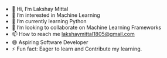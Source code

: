 - 👋 Hi, I’m Lakshay Mittal
- 👀 I’m interested in Machine Learning
- 🌱 I’m currently learning Python
- 💞️ I’m looking to collaborate on Machine Learning Frameworks
- 📫 How to reach me lakshaymittal1805@gmail.com
- 😄 Aspiring Software Developer
- ⚡ Fun fact: Eager to learn and Contribute my learning.

<!---
lak18/lak18 is a ✨ special ✨ repository because its `README.md` (this file) appears on your GitHub profile.
You can click the Preview link to take a look at your changes.
--->
